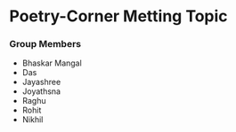 #                        Poetry-Corner Metting Topic 
### Group Members
- Bhaskar Mangal
- Das
- Jayashree
- Joyathsna
- Raghu
- Rohit
- Nikhil
